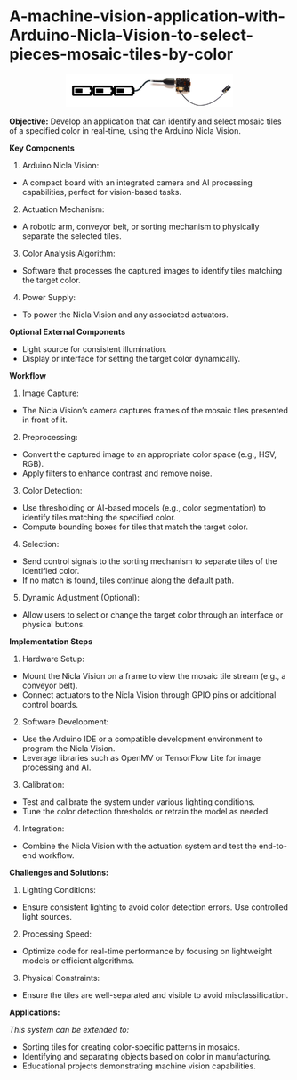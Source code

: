 # A-machine-vision-application-with-Arduino-Nicla-Vision-to-select-pieces-mosaic-tiles-by-color
<p align="center">
  <img src="nicla-vision-power.jpg" alt="Nicla Vision Power" width="300"/>
</p>

**Objective:**
Develop an application that can identify and select mosaic tiles of a specified color in real-time, using the Arduino Nicla Vision.

**Key Components**
1. Arduino Nicla Vision:
- A compact board with an integrated camera and AI processing capabilities, perfect for vision-based tasks.

2. Actuation Mechanism:
- A robotic arm, conveyor belt, or sorting mechanism to physically separate the selected tiles.

3. Color Analysis Algorithm:
- Software that processes the captured images to identify tiles matching the target color.

4. Power Supply:
- To power the Nicla Vision and any associated actuators.

**Optional External Components**
* Light source for consistent illumination.
* Display or interface for setting the target color dynamically.

**Workflow**
1. Image Capture:
- The Nicla Vision’s camera captures frames of the mosaic tiles presented in front of it.

2. Preprocessing:
- Convert the captured image to an appropriate color space (e.g., HSV, RGB).
- Apply filters to enhance contrast and remove noise.

3. Color Detection:
- Use thresholding or AI-based models (e.g., color segmentation) to identify tiles matching the specified color.
- Compute bounding boxes for tiles that match the target color.

4. Selection:
- Send control signals to the sorting mechanism to separate tiles of the identified color.
- If no match is found, tiles continue along the default path.

5. Dynamic Adjustment (Optional):
- Allow users to select or change the target color through an interface or physical buttons.

**Implementation Steps**
1. Hardware Setup:
- Mount the Nicla Vision on a frame to view the mosaic tile stream (e.g., a conveyor belt).
- Connect actuators to the Nicla Vision through GPIO pins or additional control boards.

2. Software Development:
- Use the Arduino IDE or a compatible development environment to program the Nicla Vision.
- Leverage libraries such as OpenMV or TensorFlow Lite for image processing and AI.

3. Calibration:
- Test and calibrate the system under various lighting conditions.
- Tune the color detection thresholds or retrain the model as needed.

4. Integration:
- Combine the Nicla Vision with the actuation system and test the end-to-end workflow.

**Challenges and Solutions:**
1. Lighting Conditions:
- Ensure consistent lighting to avoid color detection errors. Use controlled light sources.

2. Processing Speed:
- Optimize code for real-time performance by focusing on lightweight models or efficient algorithms.

3. Physical Constraints:
- Ensure the tiles are well-separated and visible to avoid misclassification.

**Applications:**

*This system can be extended to:*
* Sorting tiles for creating color-specific patterns in mosaics.
* Identifying and separating objects based on color in manufacturing.
* Educational projects demonstrating machine vision capabilities.
